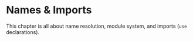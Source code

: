 # Names & Imports

This chapter is all about name resolution, module system, and imports (`use` declarations).
